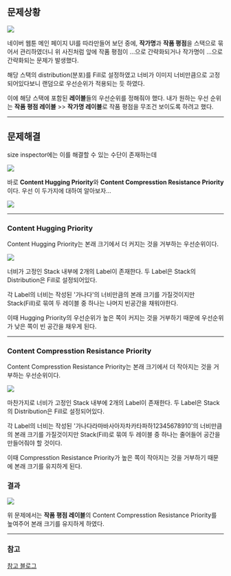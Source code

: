 ## 문제상황

![](https://velog.velcdn.com/images/donotinto/post/7eb93a33-fda9-41d5-ad8c-fb0a10799384/image.png)

네이버 웹툰 메인 페이지 UI를 따라만들어 보던 중에, **작가명**과 **작품 평점**을 스택으로 묶어서 관리하였더니 위 사진처럼 앞에 작품 평점이 ...으로 간략화되거나 작가명이 ...으로 간략화되는 문제가 발생했다.

해당 스택의 distribution(분포)를 Fill로 설정하였고 너비가 이미지 너비만큼으로 고정되어있다보니 랜덤으로 우선순위가 적용되는 듯 하였다.

이에 해당 스택에 포함된 **레이블**들의 우선순위를 정해줘야 했다. 내가 원하는 우선 순위는 **작품 평점 레이블** >> **작가명 레이블**로 작품 평점을 무조건 보이도록 하려고 했다.

---

## 문제해결

size inspector에는 이를 해결할 수 있는 수단이 존재하는데

![](https://velog.velcdn.com/images/donotinto/post/bc760c2d-c543-47c2-85eb-ac6822e998bb/image.png)

바로 **Content Hugging Priority**와 **Content Compresstion Resistance Priority**이다.
우선 이 두가지에 대하여 알아보자...

![](https://velog.velcdn.com/images/donotinto/post/3bc8ed3e-4a91-40cc-9297-fb4aa597b48b/image.png)

---

### Content Hugging Priority

Content Hugging Priority는 본래 크기에서 더 커지는 것을 거부하는 우선순위이다.

![](https://velog.velcdn.com/images/donotinto/post/49c73376-575e-47d3-b0b5-57dba8d2c595/image.png)

너비가 고정인 Stack 내부에 2개의 Label이 존재한다.
두 Label은 Stack의 Distribution은 Fill로 설정되어있다.

각 Label의 너비는 작성된 '가나다'의 너비만큼의 본래 크기를 가질것이지만 Stack(Fill)로 묶여 두 레이블 중 하나는 나머지 빈공간을 채워야한다.

이때 Hugging Priority의 우선순위가 높은 쪽이 커지는 것을 거부하기 때문에 우선순위가 낮은 쪽이 빈 공간을 채우게 된다.

---

### Content Compresstion Resistance Priority

Content Compresstion Resistance Priority는 본래 크기에서 더 작아지는 것을 거부하는 우선순위이다.

![](https://velog.velcdn.com/images/donotinto/post/21ea83e2-4fb0-4f09-b232-04d3030d2f6e/image.png)

마찬가지로 너비가 고정인 Stack 내부에 2개의 Label이 존재한다.
두 Label은 Stack의 Distribution은 Fill로 설정되어있다.

각 Label의 너비는 작성된 '가나다라마바사아자차카타파하12345678910'의 너비만큼의 본래 크기를 가질것이지만 Stack(Fill)로 묶여 두 레이블 중 하나는 줄어들어 공간을 만들어줘야 할 것이다.

이때 Compresstion Resistance Priority가 높은 쪽이 작아지는 것을 거부하기 때문에 본래 크기를 유지하게 된다.


### 결과

![](https://velog.velcdn.com/images/donotinto/post/8fbb997b-3668-44f3-866b-383b6f7e0bdf/image.png)

위 문제에서는 **작품 평점 레이블**의 Content Compresstion Resistance Priority를 높여주어 본래 크기를 유지하게 하였다.

---
### 참고
[참고 블로그](https://ontheswift.tistory.com/21)
